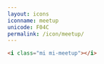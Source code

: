 ```yaml
---
layout: icons
iconname: meetup
unicode: F04C
permalink: /icon/meetup/
---
```


``` html
<i class="mi mi-meetup"></i>
```
